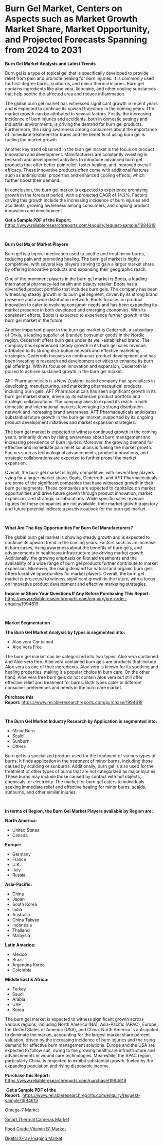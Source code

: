 <p><h1>Burn Gel Market, Centers on Aspects such as Market Growth Market Share, Market Opportunity, and Projected Forecasts Spanning from 2024 to 2031</h1></p><p><strong>Burn Gel Market Analysis and Latest Trends</strong></p>
<p><p>Burn gel is a type of topical gel that is specifically developed to provide relief from pain and promote healing for burn injuries. It is commonly used for first-degree burns, sunburns, and minor thermal injuries. Burn gel contains ingredients like aloe vera, lidocaine, and other cooling substances that help soothe the affected area and reduce inflammation.</p><p>The global burn gel market has witnessed significant growth in recent years and is expected to continue its upward trajectory in the coming years. The market growth can be attributed to several factors. Firstly, the increasing incidence of burn injuries and accidents, both in domestic settings and industrial environments, is driving the demand for burn gel products. Furthermore, the rising awareness among consumers about the importance of immediate treatment for burns and the benefits of using burn gel is fueling the market growth.</p><p>Another key trend observed in the burn gel market is the focus on product innovation and development. Manufacturers are constantly investing in research and development activities to introduce advanced burn gel products that offer better pain relief, faster healing, and improved overall efficacy. These innovative products often come with additional features such as antimicrobial properties and enhanced cooling effects, which further boost their demand.</p><p>In conclusion, the burn gel market is expected to experience promising growth in the forecast period, with a projected CAGR of 14.2%. Factors driving this growth include the increasing incidence of burn injuries and accidents, growing awareness among consumers, and ongoing product innovation and development.</p></p>
<p><strong>Get a Sample PDF of the Report:&nbsp;</strong> <a href="https://www.reliableresearchreports.com/enquiry/request-sample/1994619">https://www.reliableresearchreports.com/enquiry/request-sample/1994619</a></p>
<p>&nbsp;</p>
<p><strong>Burn Gel Major Market Players</strong></p>
<p><p>Burn gel is a topical medication used to soothe and treat minor burns, reducing pain and promoting healing. The burn gel market is highly competitive, with several key players striving to gain a larger market share by offering innovative products and expanding their geographic reach.</p><p>One of the prominent players in the burn gel market is Boots, a leading international pharmacy-led health and beauty retailer. Boots has a diversified product portfolio that includes burn gels. The company has been witnessing steady growth in its burn gel segment, driven by its strong brand presence and a wide distribution network. Boots focuses on product innovation to cater to evolving consumer needs and has been expanding its market presence in both developed and emerging economies. With its consistent efforts, Boots is expected to experience further growth in the burn gel market in the future.</p><p>Another important player in the burn gel market is Cederroth, a subsidiary of Orkla, a leading supplier of branded consumer goods in the Nordic region. Cederroth offers burn gels under its well-established brand. The company has experienced steady growth in its burn gel sales revenue, attributed to its strong distribution network and effective marketing strategies. Cederroth focuses on continuous product development and has been investing in research and development activities to enhance its burn gel offerings. With its focus on innovation and expansion, Cederroth is poised to achieve sustained growth in the burn gel market.</p><p>AFT Pharmaceuticals is a New Zealand-based company that specializes in developing, manufacturing, and marketing pharmaceutical products, including burn gels. AFT Pharmaceuticals has seen significant growth in its burn gel market share, driven by its extensive product portfolio and strategic collaborations. The company aims to expand its reach in both domestic and international markets, leveraging its strong distribution network and increasing brand awareness. AFT Pharmaceuticals anticipates substantial future growth in the burn gel market, supported by its ongoing product development initiatives and market expansion strategies.</p><p>The burn gel market is expected to witness continued growth in the coming years, primarily driven by rising awareness about burn management and increasing prevalence of burn injuries. Moreover, the growing demand for effective and immediate pain relief solutions is fueling the market growth. Factors such as technological advancements, product innovations, and strategic collaborations are expected to further propel the market expansion.</p><p>Overall, the burn gel market is highly competitive, with several key players vying for a larger market share. Boots, Cederroth, and AFT Pharmaceuticals are some of the significant companies that have witnessed growth in their burn gel segments. These companies are expected to capitalize on market opportunities and drive future growth through product innovation, market expansion, and strategic collaborations. While specific sales revenue figures for these companies are not available, their market growth trajectory and future potential indicate a positive outlook for the burn gel market.</p></p>
<p>&nbsp;</p>
<p><strong>What Are The Key Opportunities For Burn Gel Manufacturers?</strong></p>
<p><p>The global burn gel market is showing steady growth and is expected to continue its upward trend in the coming years. Factors such as an increase in burn cases, rising awareness about the benefits of burn gels, and advancements in healthcare infrastructure are driving market growth. Additionally, the growing emphasis on first aid treatments and the availability of a wide range of burn gel products further contribute to market expansion. Moreover, the rising demand for natural and organic burn gels offers lucrative opportunities for market players. Overall, the burn gel market is projected to witness significant growth in the future, with a focus on innovative product development and effective marketing strategies.</p></p>
<p><strong>Inquire or Share Your Questions If Any Before Purchasing This Report:</strong> <a href="https://www.reliableresearchreports.com/enquiry/pre-order-enquiry/1994619">https://www.reliableresearchreports.com/enquiry/pre-order-enquiry/1994619</a></p>
<p>&nbsp;</p>
<p><strong>Market Segmentation</strong></p>
<p><strong>The Burn Gel Market Analysis by types is segmented into:</strong></p>
<p><ul><li>Aloe vera Contained</li><li>Aloe Vera Free</li></ul></p>
<p><p>The burn gel market can be categorized into two types: Aloe vera contained and Aloe vera free. Aloe vera contained burn gels are products that include Aloe vera as one of their ingredients. Aloe vera is known for its soothing and healing properties, making it a popular choice in burn care. On the other hand, Aloe vera free burn gels do not contain Aloe vera but still offer effective relief and treatment for burns. Both types cater to different consumer preferences and needs in the burn care market.</p></p>
<p><strong>Purchase this Report:&nbsp;</strong><a href="https://www.reliableresearchreports.com/purchase/1994619">https://www.reliableresearchreports.com/purchase/1994619</a></p>
<p>&nbsp;</p>
<p><strong>The Burn Gel Market Industry Research by Application is segmented into:</strong></p>
<p><ul><li>Minor Burn</li><li>Scald</li><li>Sunburn</li><li>Others</li></ul></p>
<p><p>Burn gel is a specialized product used for the treatment of various types of burns. It finds application in the treatment of minor burns, including those caused by scalding or sunburns. Additionally, burn gel is also used for the treatment of other types of burns that are not categorized as major injuries. These burns may include those caused by contact with hot objects, chemicals, or electricity. The market for burn gel caters to individuals seeking immediate relief and effective healing for minor burns, scalds, sunburns, and other similar injuries.</p></p>
<p>&nbsp;</p>
<p><strong>In terms of Region, the Burn Gel Market Players available by Region are:</strong></p>
<p>
    <p> <strong> North America: </strong>
        <ul>
            <li>United States</li>
            <li>Canada</li>
        </ul>
        </p> 
    <p> <strong> Europe: </strong>
        <ul>
            <li>Germany</li>
            <li>France</li>
            <li>U.K.</li>
            <li>Italy</li>
            <li>Russia</li>
        </ul>
        </p> 
    <p> <strong> Asia-Pacific: </strong>
        <ul>
            <li>China</li>
            <li>Japan</li>
            <li>South Korea</li>
            <li>India</li>
            <li>Australia</li>
            <li>China Taiwan</li>
            <li>Indonesia</li>
            <li>Thailand</li>
            <li>Malaysia</li>
        </ul>
        </p> 
    <p> <strong> Latin America: </strong>
        <ul>
            <li>Mexico</li>
            <li>Brazil</li>
            <li>Argentina Korea</li>
            <li>Colombia</li>
        </ul>
        </p> 
    <p> <strong> Middle East & Africa: </strong>
        <ul>
            <li>Turkey</li>
            <li>Saudi</li>
            <li>Arabia</li>
            <li>UAE</li>
            <li>Korea</li>
        </ul>
    </p>
    </p>
<p><p>The burn gel market is expected to witness significant growth across various regions, including North America (NA), Asia-Pacific (APAC), Europe, the United States of America (USA), and China. North America is anticipated to dominate the market, accounting for the largest market share percent valuation, driven by the increasing incidence of burn injuries and the rising demand for effective burn management solutions. Europe and the USA are expected to follow suit, owing to the growing healthcare infrastructure and advancements in wound care technologies. Meanwhile, the APAC region, particularly China, is projected to exhibit substantial growth, fueled by the expanding population and rising disposable income.</p></p>
<p><strong>Purchase this Report: </strong><a href="https://www.reliableresearchreports.com/purchase/1994619">https://www.reliableresearchreports.com/purchase/1994619</a></p>
<p>&nbsp;<strong>Get a Sample PDF of the Report:&nbsp;&nbsp;</strong><a href="https://www.reliableresearchreports.com/enquiry/request-sample/1994619">https://www.reliableresearchreports.com/enquiry/request-sample/1994619</a></p>
<p><strong></strong></p>
<p><p><a href="https://medium.com/@soledadroob625/omega-7-market-insights-into-market-cagr-market-trends-and-growth-strategies-36d7ef42331b">Omega-7 Market</a></p><p><a href="https://medium.com/@debramedina73/smart-thermal-cameras-nbsp-market-focuses-on-market-share-size-and-projected-forecast-till-2031-d63a63038cdb">Smart Thermal Cameras Market</a></p><p><a href="https://medium.com/@michellebutler19/food-grade-vitamin-b1-market-insight-market-trends-growth-forecasted-from-2024-to-2031-bb8c9f9196cc">Food Grade Vitamin B1 Market</a></p><p><a href="https://medium.com/@dioncollins8227/decoding-digital-x-ray-imaging-market-metrics-market-share-trends-and-growth-patterns-995160e1cb8d">Digital X-ray Imaging Market</a></p></p>